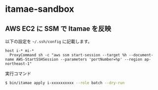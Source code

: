 # itamae-sandbox

## AWS EC2 に SSM で Itamae を反映

以下の設定を `~/.ssh/config` に記載します。

```
host i-* mi-*
  ProxyCommand sh -c "aws ssm start-session --target %h --document-name AWS-StartSSHSession --parameters 'portNumber=%p' --region ap-northeast-1"
```

実行コマンド

```sh
$ bin/itamae apply i-xxxxxxxxxx --role batch --dry-run
```
